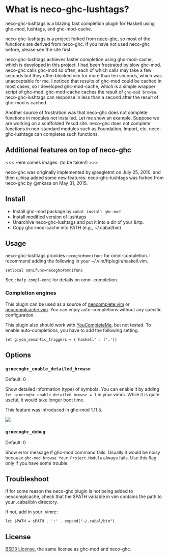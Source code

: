 # What is neco-ghc-lushtags?

neco-ghc-lushtags is a blazing fast completion plugin
for Haskell using ghc-mod, lushtags, and ghc-mod-cache.

neco-ghc-lushtags is a project forked from
[neco-ghc](https://github.com/eagletmt/neco-ghc),
so most of the functions are derived from neco-ghc.
If you have not used neco-ghc before, please see
the site first.

neco-ghc-lushtags achieves faster completion using
ghc-mod-cache, which is developed in this project.
I had been frustrated by slow ghc-mod. neco-ghc calls
ghc-mod so often, each of which calls may take a few
seconds but they often blocked vim for more than ten
seconds, which was unacceptable for me. I noticed
that results of ghc-mod could be cached in most cases,
so I developed ghc-mod-cache, which is a simple
wrapper script of ghc-mod. ghc-mod-cache caches the
result of `ghc-mod browse`. neco-ghc-lushtags can
response in less than a second after the result of
ghc-mod is cached.

Another source of frustration was that neco-ghc does
not complete functions in modules not installed.
Let me show an example. Suppose we are working on a
scaffolded Yesod site. neco-ghc does not complete
functions in non-standard modules such as Foundation,
Import, etc. neco-ghc-lushtags can completes such
functions.

## Additional features on top of neco-ghc

<<< Here comes images. (to be taken!) >>>

neco-ghc was originally implemented by @eagletmt on July 25, 2010, and then
ujihisa added some new features. neco-ghc-lushtags was forked from
neco-ghc by @mkasa on May 31, 2015.

## Install

* Install ghc-mod package by `cabal install ghc-mod`
* Install [modified version of lushtags](https://github.com/mkasa/lushtags)
* Unarchive neco-ghc-lushtags and put it into a dir of your &rtp.
* Copy ghc-mod-cache into PATH (e.g., ~/.cabal/bin)

## Usage

neco-ghc-lushtags provides `necoghc#omnifunc` for omni-completion.
I recommend adding the following in your ~/.vim/ftplugin/haskell.vim.

```vim
setlocal omnifunc=necoghc#omnifunc
```

See `:help compl-omni` for details on omni-completion.

### Completion engines
This plugin can be used as a source of
[neocomplete.vim](https://github.com/Shougo/neocomplete.vim) or
[neocomplcache.vim](https://github.com/Shougo/neocomplcache.vim).
You can enjoy auto-completions without any specific configuration.

This plugin also should work with [YouCompleteMe](https://github.com/Valloric/YouCompleteMe), but not tested.
To enable auto-completions, you have to add the following setting.

```vim
let g:ycm_semantic_triggers = {'haskell' : ['.']}
```

## Options
### `g:necoghc_enable_detailed_browse`
Default: 0

Show detailed information (type) of symbols.
You can enable it by adding `let g:necoghc_enable_detailed_browse = 1` in your vimrc.
While it is quite useful, it would take longer boot time.

This feature was introduced in ghc-mod 1.11.5.

![](http://cache.gyazo.com/f3d2c097475021615581822eee8cb6fd.png)

### `g:necoghc_debug`
Default: 0

Show error message if ghc-mod command fails.
Usually it would be noisy because `ghc-mod browse Your.Project.Module` always fails.
Use this flag only if you have some trouble.

## Troubleshoot

If for some reason the neco-ghc plugin is not being added to neocomplcache,
check that the $PATH variable in vim contains the path to your .cabal/bin
directory.

If not, add in your .vimrc:

`let $PATH = $PATH . ':' . expand("~/.cabal/bin")`

## License

[BSD3 License](http://www.opensource.org/licenses/BSD-3-Clause), the same license as ghc-mod
and neco-ghc.
